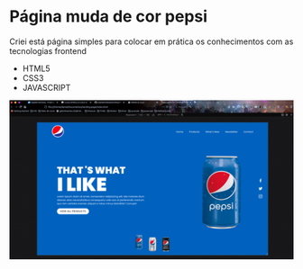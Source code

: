 <h1>Página muda de cor pepsi</h1>

Criei está página simples para colocar em prática os conhecimentos com as tecnologias frontend

- HTML5
- CSS3
- JAVASCRIPT

<img src="./img/pepsi-page.gif" />

